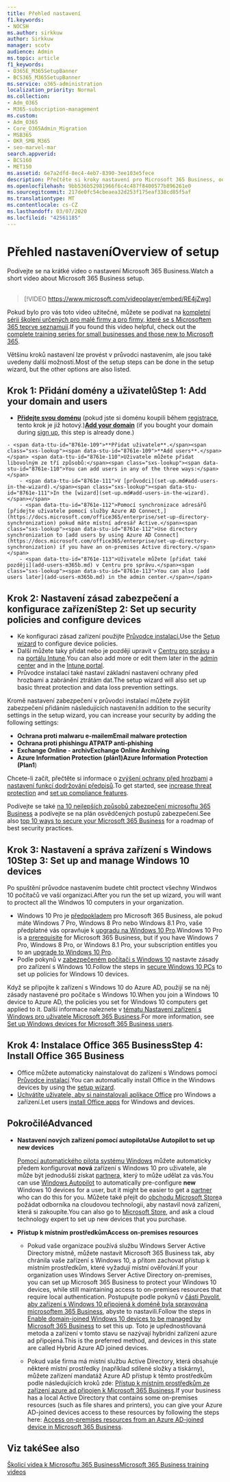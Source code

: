```yaml
---
title: Přehled nastavení
f1.keywords:
- NOCSH
ms.author: sirkkuw
author: Sirkkuw
manager: scotv
audience: Admin
ms.topic: article
f1_keywords:
- O365E_M365SetupBanner
- BCS365_M365SetupBanner
ms.service: o365-administration
localization_priority: Normal
ms.collection:
- Adm_O365
- M365-subscription-management
ms.custom:
- Adm_O365
- Core_O365Admin_Migration
- MSB365
- OKR_SMB_M365
- seo-marvel-mar
search.appverid:
- BCS160
- MET150
ms.assetid: 6e7a2dfd-8ec4-4eb7-8390-3ee103e5fece
description: Přečtěte si kroky nastavení pro Microsoft 365 Business, od přihlášení k odběru, přidání domény a uživatelů, nastavení zásad zabezpečení a další.
ms.openlocfilehash: 9bb536b52981966f6c4c487f8400577b896261e0
ms.sourcegitcommit: 217de0fc54cbeaea32d253f175eaf338cd85f5af
ms.translationtype: MT
ms.contentlocale: cs-CZ
ms.lasthandoff: 03/07/2020
ms.locfileid: "42561185"
---
```

# <a name="overview-of-setup"></a><span data-ttu-id="8761e-103">Přehled nastavení</span><span class="sxs-lookup"><span data-stu-id="8761e-103">Overview of setup</span></span>

<span data-ttu-id="8761e-104">Podívejte se na krátké video o nastavení Microsoft 365 Business.</span><span class="sxs-lookup"><span data-stu-id="8761e-104">Watch a short video about Microsoft 365 Business setup.</span></span><br><br>

> [!VIDEO https://www.microsoft.com/videoplayer/embed/RE4jZwg] 

<span data-ttu-id="8761e-105">Pokud bylo pro vás toto video užitečné, můžete se podívat na [kompletní sérii školení určených pro malé firmy a pro firmy, které se s Microsoftem 365 teprve seznamují](https://support.office.com/article/6ab4bbcd-79cf-4000-a0bd-d42ce4d12816).</span><span class="sxs-lookup"><span data-stu-id="8761e-105">If you found this video helpful, check out the [complete training series for small businesses and those new to Microsoft 365](https://support.office.com/article/6ab4bbcd-79cf-4000-a0bd-d42ce4d12816).</span></span>

<span data-ttu-id="8761e-106">Většinu kroků nastavení lze provést v průvodci nastavením, ale jsou také uvedeny další možnosti.</span><span class="sxs-lookup"><span data-stu-id="8761e-106">Most of the setup steps can be done in the setup wizard, but the other options are also listed.</span></span>

## <a name="step-1-add-your-domain-and-users"></a><span data-ttu-id="8761e-107">Krok 1: Přidání domény a uživatelů</span><span class="sxs-lookup"><span data-stu-id="8761e-107">Step 1: Add your domain and users</span></span>

   - <span data-ttu-id="8761e-108">**[Přidejte svou doménu](set-up.md#add-your-domain-to-personalize-sign-in)** (pokud jste si doménu koupili během [registrace](sign-up.md), tento krok je již hotový.)</span><span class="sxs-lookup"><span data-stu-id="8761e-108">**[Add your domain](set-up.md#add-your-domain-to-personalize-sign-in)** (if you bought your domain during [sign up](sign-up.md), this step is already done.)</span></span>

    - <span data-ttu-id="8761e-109">**Přidat uživatele**.</span><span class="sxs-lookup"><span data-stu-id="8761e-109">**Add users**.</span></span> <span data-ttu-id="8761e-110">Uživatele můžete přidat libovolným ze tří způsobů:</span><span class="sxs-lookup"><span data-stu-id="8761e-110">You can add users in any of the three ways:</span></span>
        - <span data-ttu-id="8761e-111">V [průvodci](set-up.md#add-users-in-the-wizard).</span><span class="sxs-lookup"><span data-stu-id="8761e-111">In the [wizard](set-up.md#add-users-in-the-wizard).</span></span>
        - <span data-ttu-id="8761e-112">Pomocí synchronizace adresářů [přidejte uživatele pomocí služby Azure AD Connect,](https://docs.microsoft.com/office365/enterprise/set-up-directory-synchronization) pokud máte místní adresář Active.</span><span class="sxs-lookup"><span data-stu-id="8761e-112">Use directory synchronization to [add users by using Azure AD Connect](https://docs.microsoft.com/office365/enterprise/set-up-directory-synchronization) if you have an on-premises Active directory.</span></span>
        - <span data-ttu-id="8761e-113">Uživatele můžete [přidat také později](add-users-m365b.md) v Centru pro správu.</span><span class="sxs-lookup"><span data-stu-id="8761e-113">You can also [add users later](add-users-m365b.md) in the admin center.</span></span>
## <a name="step-2-set-up-security-policies-and-configure-devices"></a><span data-ttu-id="8761e-114">Krok 2: Nastavení zásad zabezpečení a konfigurace zařízení</span><span class="sxs-lookup"><span data-stu-id="8761e-114">Step 2: Set up security policies and configure devices</span></span> 

  - <span data-ttu-id="8761e-115">Ke konfiguraci zásad zařízení použijte [Průvodce instalací.](set-up.md#protect-your-organization)</span><span class="sxs-lookup"><span data-stu-id="8761e-115">Use the [Setup wizard](set-up.md#protect-your-organization) to configure device policies.</span></span> 
  - <span data-ttu-id="8761e-116">Další můžete taky přidat nebo je později upravit v [Centru pro správu](view-policies-and-devices.md) a na [portálu Intune](https://docs.microsoft.com/intune/tutorial-walkthrough-intune-portal).</span><span class="sxs-lookup"><span data-stu-id="8761e-116">You can also add more or edit them later in the [admin center](view-policies-and-devices.md) and in the [Intune portal](https://docs.microsoft.com/intune/tutorial-walkthrough-intune-portal).</span></span>
  - <span data-ttu-id="8761e-117">Průvodce instalací také nastaví základní nastavení ochrany před hrozbami a zabránění ztrátám dat.</span><span class="sxs-lookup"><span data-stu-id="8761e-117">The setup wizard will also set up basic threat protection and data loss prevention settings.</span></span>
  
  <span data-ttu-id="8761e-118">Kromě nastavení zabezpečení v průvodci instalací můžete zvýšit zabezpečení přidáním následujících nastavení:</span><span class="sxs-lookup"><span data-stu-id="8761e-118">In addition to the security settings in the setup wizard, you can increase your security by adding the following settings:</span></span>

- <span data-ttu-id="8761e-119">**Ochrana proti malwaru e-mailem**</span><span class="sxs-lookup"><span data-stu-id="8761e-119">**Email malware protection**</span></span>
- <span data-ttu-id="8761e-120">**Ochrana proti phishingu ATP**</span><span class="sxs-lookup"><span data-stu-id="8761e-120">**ATP anti-phishing**</span></span>
- <span data-ttu-id="8761e-121">**Exchange Online - archiv**</span><span class="sxs-lookup"><span data-stu-id="8761e-121">**Exchange Online Archiving**</span></span>
- <span data-ttu-id="8761e-122">**Azure Information Protection (plán1)**</span><span class="sxs-lookup"><span data-stu-id="8761e-122">**Azure Information Protection (Plan1**)</span></span>

<span data-ttu-id="8761e-123">Chcete-li začít, přečtěte si informace o [zvýšení ochrany před hrozbami](increase-threat-protection.md) a [nastavení funkcí dodržování předpisů](set-up-compliance.md).</span><span class="sxs-lookup"><span data-stu-id="8761e-123">To get started, see [increase threat protection](increase-threat-protection.md) and [set up compliance features](set-up-compliance.md).</span></span>

<span data-ttu-id="8761e-124">Podívejte se také [na 10 nejlepších způsobů zabezpečení microsoftu 365 Business](https://docs.microsoft.com/office365/admin/security-and-compliance/secure-your-business-data) a podívejte se na plán osvědčených postupů zabezpečení.</span><span class="sxs-lookup"><span data-stu-id="8761e-124">See also [top 10 ways to secure your Microsoft 365 Business](https://docs.microsoft.com/office365/admin/security-and-compliance/secure-your-business-data) for a roadmap of best security practices.</span></span>

## <a name="step-3-set-up-and-manage-windows-10-devices"></a><span data-ttu-id="8761e-125">Krok 3: Nastavení a správa zařízení s Windows 10</span><span class="sxs-lookup"><span data-stu-id="8761e-125">Step 3: Set up and manage Windows 10 devices</span></span>

<span data-ttu-id="8761e-126">Po spuštění průvodce nastavením budete chtít proctect všechny Windwos 10 počítačů ve vaší organizaci.</span><span class="sxs-lookup"><span data-stu-id="8761e-126">After you run the set up wizard, you will want to proctect all the Windwos 10 computers in your organization.</span></span>
  
- <span data-ttu-id="8761e-127">Windows 10 Pro je [předpokladem](pre-requisites-for-data-protection.md) pro Microsoft 365 Business, ale pokud máte Windows 7 Pro, Windows 8 Pro nebo Windows 8.1 Pro, vaše předplatné vás opravňuje k [upgradu na Windows 10 Pro](https://docs.microsoft.com/microsoft-365/business/upgrade-to-windows-pro-creators-update).</span><span class="sxs-lookup"><span data-stu-id="8761e-127">Windows 10 Pro is a [prerequisite](pre-requisites-for-data-protection.md) for Microsoft 365 Business, but if you have Windows 7 Pro, Windows 8 Pro, or Windows 8.1 Pro, your subscription entitles you to an [upgrade to  Windows 10 Pro](https://docs.microsoft.com/microsoft-365/business/upgrade-to-windows-pro-creators-update).</span></span>
- <span data-ttu-id="8761e-128">Podle pokynů v [zabezpečeném počítači s Windows 10](secure-win-10-pcs.md) nastavte zásady pro zařízení s Windows 10.</span><span class="sxs-lookup"><span data-stu-id="8761e-128">Follow the steps in [secure Windows 10 PCs](secure-win-10-pcs.md) to set up policies for Windows 10 devices.</span></span>

<span data-ttu-id="8761e-129">Když se připojíte k zařízení s Windows 10 do Azure AD, použijí se na něj zásady nastavené pro počítače s Windows 10.</span><span class="sxs-lookup"><span data-stu-id="8761e-129">When you join a Windows 10 device to Azure AD, the policies you set for Windows 10 computers get applied to it.</span></span> <span data-ttu-id="8761e-130">Další informace naleznete v [tématu Nastavení zařízení s Windows pro uživatele Microsoft 365 Business](set-up-windows-devices.md).</span><span class="sxs-lookup"><span data-stu-id="8761e-130">For more information, see [Set up Windows devices for Microsoft 365 Business users](set-up-windows-devices.md).</span></span>

## <a name="step-4-install-office-365-business"></a><span data-ttu-id="8761e-131">Krok 4: Instalace Office 365 Business</span><span class="sxs-lookup"><span data-stu-id="8761e-131">Step 4: Install Office 365 Business</span></span>
- <span data-ttu-id="8761e-132">Office můžete automaticky nainstalovat do zařízení s Windows pomocí [Průvodce instalací](set-up.md#deploy-office-365-client-apps).</span><span class="sxs-lookup"><span data-stu-id="8761e-132">You can automatically install Office in the Windows devices by using the [setup wizard](set-up.md#deploy-office-365-client-apps).</span></span>
- <span data-ttu-id="8761e-133">[Uchvátíte uživatele, aby si nainstalovali aplikace Office](https://docs.microsoft.com/office365/admin/setup/install-applications) pro Windows a zařízení.</span><span class="sxs-lookup"><span data-stu-id="8761e-133">Let users [install Office apps](https://docs.microsoft.com/office365/admin/setup/install-applications) for Windows and devices.</span></span>
     
## <a name="advanced"></a><span data-ttu-id="8761e-134">Pokročilé</span><span class="sxs-lookup"><span data-stu-id="8761e-134">Advanced</span></span>
- <span data-ttu-id="8761e-135">**Nastavení nových zařízení pomocí autopilota**</span><span class="sxs-lookup"><span data-stu-id="8761e-135">**Use Autopilot to set up new devices**</span></span>
            
     <span data-ttu-id="8761e-136">[Pomocí automatického pilota systému Windows](add-autopilot-devices-and-profile.md) můžete automaticky předem konfigurovat **nová** zařízení s Windows 10 pro uživatele, ale může být jednodušší získat [partnera,](https://www.microsoft.com/solution-providers/search) který to může udělat za vás.</span><span class="sxs-lookup"><span data-stu-id="8761e-136">You can use [Windows Autopilot](add-autopilot-devices-and-profile.md) to automatically pre-configure **new** Windows 10 devices for a user, but it might be easier to get a [partner](https://www.microsoft.com/solution-providers/search) who can do this for you.</span></span> <span data-ttu-id="8761e-137">Můžete také přejít do [obchodu Microsoft Store](https://go.microsoft.com/fwlink/?linkid=874598)a požádat odborníka na cloudovou technologii, aby nastavil nová zařízení, která si zakoupíte.</span><span class="sxs-lookup"><span data-stu-id="8761e-137">You can also go to [Microsoft Store](https://go.microsoft.com/fwlink/?linkid=874598), and ask a cloud technology expert to set up new devices that you purchase.</span></span>

- <span data-ttu-id="8761e-138">**Přístup k místním prostředkům**</span><span class="sxs-lookup"><span data-stu-id="8761e-138">**Access on-premises resources**</span></span>

     - <span data-ttu-id="8761e-139">Pokud vaše organizace používá službu Windows Server Active Directory místně, můžete nastavit Microsoft 365 Business tak, aby chránila vaše zařízení s Windows 10, a přitom zachovat přístup k místním prostředkům, které vyžadují místní ověřování.</span><span class="sxs-lookup"><span data-stu-id="8761e-139">If your organization uses Windows Server Active Directory on-premises, you can set up Microsoft 365 Business to protect your Windows 10 devices, while still maintaining access to on-premises resources that require local authentication.</span></span> <span data-ttu-id="8761e-140">Postupujte podle pokynů v [části Povolit, aby zařízení s Windows 10 připojená k doméně byla spravována microsoftem 365 Business,](manage-windows-devices.md) abyste to nastavili.</span><span class="sxs-lookup"><span data-stu-id="8761e-140">Follow the steps in [Enable domain-joined Windows 10 devices to be managed by Microsoft 365 Business](manage-windows-devices.md) to set this up.</span></span> <span data-ttu-id="8761e-141">Toto je upřednostňovaná metoda a zařízení v tomto stavu se nazývají hybridní zařízení azure ad připojená.</span><span class="sxs-lookup"><span data-stu-id="8761e-141">This is the preferred method, and devices in this state are called Hybrid Azure AD joined devices.</span></span>

    - <span data-ttu-id="8761e-142">Pokud vaše firma má místní službu Active Directory, která obsahuje některé místní prostředky (například sdílené složky a tiskárny), můžete zařízení mandatáž Azure AD přístup k těmto prostředkům podle následujících kroků zde: [Přístup k místním prostředkům ze zařízení azure ad připojen k Microsoft 365 Business](access-resources.md).</span><span class="sxs-lookup"><span data-stu-id="8761e-142">If your business has a local Active Directory that contains some on-premises resources (such as file shares and printers), you can give your Azure AD-joined devices access to these resources by following the steps here: [Access on-premises resources from an Azure AD-joined device in Microsoft 365 Business](access-resources.md).</span></span>

## <a name="see-also"></a><span data-ttu-id="8761e-143">Viz také</span><span class="sxs-lookup"><span data-stu-id="8761e-143">See also</span></span>

[<span data-ttu-id="8761e-144">Školicí videa k Microsoftu 365 Business</span><span class="sxs-lookup"><span data-stu-id="8761e-144">Microsoft 365 Business training videos</span></span>](https://support.office.com/article/6ab4bbcd-79cf-4000-a0bd-d42ce4d12816)
